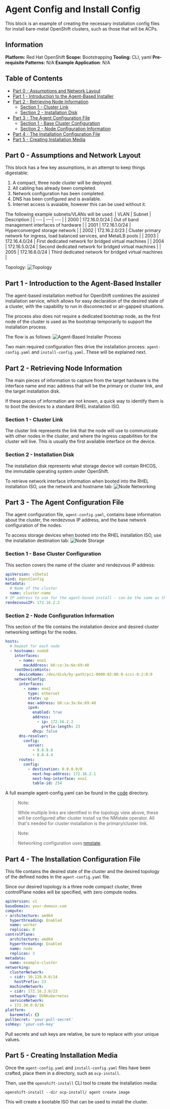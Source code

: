 # Agent Config and Install Config
This block is an example of creating the necessary installation config files for install bare-metal OpenShift clusters, such as those that will be ACPs.

## Information
**Platform:** Red Hat OpenShift
**Scope:** Bootstrapping
**Tooling:** CLI, yaml
**Pre-requisite Patterns:** N/A
**Example Application**: N/A

## Table of Contents
* [Part 0 - Assumptions and Network Layout](#part-0---assumptions-and-network-layout)
* [Part 1 - Introduction to the Agent-Based Installer](#part-1---introduction-to-the-agent-based-installer)
* [Part 2 - Retrieving Node Information](#part-2---retrieving-node-information)
  * [Section 1 - Cluster Link](#section-1---cluster-link)
  * [Section 2 - Installation Disk](#section-2---installation-disk)
* [Part 3 - The Agent Configuration File](#part-3---the-agent-configuration-file)
  * [Section 1 - Base Cluster Configuration](#section-1---base-cluster-configuration)
  * [Section 2 - Node Configuration Information](#section-2---node-configuration-information)
* [Part 4 - The Installation Configuration File](#part-4---the-installation-configuration-file)
* [Part 5 - Creating Installation Media](#part-5---creating-installation-media)

## Part 0 - Assumptions and Network Layout
This block has a few key assumptions, in an attempt to keep things digestable:
1. A compact, three node cluster will be deployed.
2. All cabling has already been completed.
3. Network configuration has been completed.
4. DNS has been configured and is available.
5. Internet access is avaiable, however this can be used without it.

The following example subnets/VLANs will be used:
| VLAN | Subnet | Description |
| --- | ---| --- |
| 2000 | 172.16.0.0/24 | Out of band management interfaces of hardware |
| 2001 | 172.16.1.0/24 | Hyperconverged storage network |
| 2002 | 172.16.2.0/23 | Cluster primary network for ingress, load balanced services, and MetalLB pools |
| 2003 | 172.16.4.0/24 | First dedicated network for bridged virtual machines |
| 2004 | 172.16.5.0/24 | Second dedicated network for bridged virtual machines |
| 2005 | 172.16.6.0/24 | Third dedicated network for bridged virtual machines |

Topology:
![Topology](./.images/topology.png)

## Part 1 - Introduction to the Agent-Based Installer
The agent-based installation method for OpenShift combines the assisted installation service, which allows for easy declaration of the desired state of a cluster, with the capability to run in disconnected or air-gapped situations.

The process also does not require a dedicated bootstrap node, as the first node of the cluster is used as the bootstrap temporarily to support the installation process.

The flow is as follows:
![Agent-Based Installer Process](./.images/agent-based-installer.png)

Two main required configuration files drive the installation process: `agent-config.yaml` and `install-config.yaml`. These will be explained next.

## Part 2 - Retrieving Node Information
The main pieces of information to capture from the target hardware is the interface name and mac address that will be the primary or cluster link, and the target installation disk.

If these pieces of information are not known, a quick way to identify them is to boot the devices to a standard RHEL installation ISO.

### Section 1 - Cluster Link
The cluster link represents the link that the node will use to communicate with other nodes in the cluster, and where the ingress capabilities for the cluster will live. This is usually the first available interface on the device.

### Section 2 - Installation Disk
The installation disk represents what storage device will contain RHCOS, the immutable operating system under OpenShift.

To retrieve network interface information when booted into the RHEL installation ISO, use the network and hostname tab:
![Node Networking](./.images/node-networking.png)

## Part 3 - The Agent Configuration File
The agent configuration file, `agent-config.yaml`, contains base information about the cluster, the rendezvous IP address, and the base network configuration of the nodes.

To access storage devices when booted into the RHEL installation ISO, use the installation destination tab:
![Node Storage](./.images/node-storage.png)

### Section 1 - Base Cluster Configuration
This section covers the name of the cluster and rendezvous IP address:
```yaml
apiVersion: v1beta1
kind: AgentConfig
metadata:
  # Name of the cluster
  name: cluster-name
# IP address to use for the agent-based install - can be the same as the first node's final IP address
rendezvousIP: 172.16.2.2
```

### Section 2 - Node Configuration Information
This section of the file contains the installation device and desired cluster networking settings for the nodes.
```yaml
hosts:
  # Repeat for each node
  - hostname: node0
    interfaces:
      - name: eno1
        macAddress: b8:ca:3a:6e:69:40
    rootDeviceHints: 
      deviceName: /dev/disk/by-path/pci-0000:02:00.0-scsi-0:2:0:0
    networkConfig: 
      interfaces:
        - name: eno1
          type: ethernet
          state: up
          mac-address: b8:ca:3a:6e:69:40
          ipv4:
            enabled: true
            address:
              - ip: 172.16.2.2
                prefix-length: 23
            dhcp: false
      dns-resolver:
        config:
          server:
            - 8.8.8.8
            - 8.8.4.4
      routes:
        config:
          - destination: 0.0.0.0/0
            next-hop-address: 172.16.2.1
            next-hop-interface: eno1
            table-id: 254
```

A full example agent-config.yaml can be found in the [code](./code/) directory.

> Note:
>
> While multiple links are identified in the topology view above, these will be configured after cluster install va the NMstate operator. All that's needed for cluster installation is the primary/cluster link.

> Note:
>
> Networking configuration uses [nmstate](nmstate.io).

## Part 4 - The Installation Configuration File
This file contains the desired state of the cluster and the desired topology of the defined nodes in the `agent-config.yaml` file.

Since our desired topology is a three node compact cluster, three controlPlane nodes will be specified, with zero compute nodes.

```yaml
apiVersion: v1
baseDomain: your-domain.com
compute:
- architecture: amd64 
  hyperthreading: Enabled
  name: worker
  replicas: 0
controlPlane:
  architecture: amd64
  hyperthreading: Enabled
  name: node
  replicas: 3
metadata:
  name: example-cluster
networking:
  clusterNetwork:
  - cidr: 10.128.0.0/14
    hostPrefix: 23
  machineNetwork:
  - cidr: 172.16.2.0/23
  networkType: OVNKubernetes 
  serviceNetwork:
  - 172.30.0.0/16
platform: 
  baremetal: {}
pullSecret: 'your-pull-secret' 
sshKey: 'your-ssh-key' 
```

Pull secrets and ssh keys are relative, be sure to replace with your unique values.

## Part 5 - Creating Installation Media
Once the `agent-config.yaml` and `install-config.yaml` files have been crafted, place them in a directory, such as `ocp-install`.

Then, use the `openshift-install` CLI tool to create the installation media:
```
openshift-install --dir ocp-install/ agent create image
```

This will create a bootable ISO that can be used to install the cluster.
